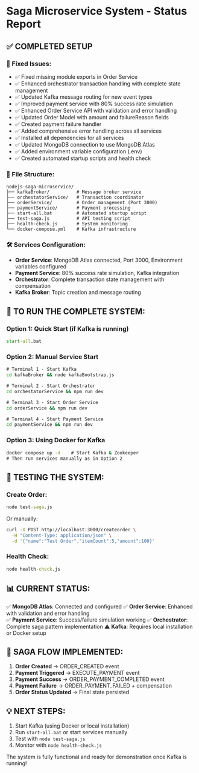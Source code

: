 # Saga Microservice System - Status Report

## ✅ COMPLETED SETUP

### 🔧 Fixed Issues:
- ✅ Fixed missing module exports in Order Service
- ✅ Enhanced orchestrator transaction handling with complete state management
- ✅ Updated Kafka message routing for new event types
- ✅ Improved payment service with 80% success rate simulation
- ✅ Enhanced Order Service API with validation and error handling
- ✅ Updated Order Model with amount and failureReason fields
- ✅ Created payment failure handler
- ✅ Added comprehensive error handling across all services
- ✅ Installed all dependencies for all services
- ✅ Updated MongoDB connection to use MongoDB Atlas
- ✅ Added environment variable configuration (.env)
- ✅ Created automated startup scripts and health check

### 📁 File Structure:
```
nodejs-saga-microservice/
├── kafkaBroker/          # Message broker service
├── orchestatorService/   # Transaction coordinator  
├── orderService/         # Order management (Port 3000)
├── paymentService/       # Payment processing
├── start-all.bat         # Automated startup script
├── test-saga.js          # API testing script
├── health-check.js       # System monitoring
└── docker-compose.yml    # Kafka infrastructure
```

### 🛠 Services Configuration:
- **Order Service**: MongoDB Atlas connected, Port 3000, Environment variables configured
- **Payment Service**: 80% success rate simulation, Kafka integration
- **Orchestrator**: Complete transaction state management with compensation
- **Kafka Broker**: Topic creation and message routing

## 🚀 TO RUN THE COMPLETE SYSTEM:

### Option 1: Quick Start (if Kafka is running)
```cmd
start-all.bat
```

### Option 2: Manual Service Start
```cmd
# Terminal 1 - Start Kafka
cd kafkaBroker && node kafkaBootstrap.js

# Terminal 2 - Start Orchestrator  
cd orchestatorService && npm run dev

# Terminal 3 - Start Order Service
cd orderService && npm run dev

# Terminal 4 - Start Payment Service
cd paymentService && npm run dev
```

### Option 3: Using Docker for Kafka
```cmd
docker compose up -d    # Start Kafka & Zookeeper
# Then run services manually as in Option 2
```

## 🧪 TESTING THE SYSTEM:

### Create Order:
```cmd
node test-saga.js
```

Or manually:
```bash
curl -X POST http://localhost:3000/createorder \
  -H "Content-Type: application/json" \
  -d '{"name":"Test Order","itemCount":5,"amount":100}'
```

### Health Check:
```cmd
node health-check.js
```

## 📊 CURRENT STATUS:

✅ **MongoDB Atlas**: Connected and configured
✅ **Order Service**: Enhanced with validation and error handling  
✅ **Payment Service**: Success/failure simulation working
✅ **Orchestrator**: Complete saga pattern implementation
⚠️  **Kafka**: Requires local installation or Docker setup

## 🎯 SAGA FLOW IMPLEMENTED:

1. **Order Created** → ORDER_CREATED event
2. **Payment Triggered** → EXECUTE_PAYMENT event  
3. **Payment Success** → ORDER_PAYMENT_COMPLETED event
4. **Payment Failure** → ORDER_PAYMENT_FAILED + compensation
5. **Order Status Updated** → Final state persisted

## 💡 NEXT STEPS:

1. Start Kafka (using Docker or local installation)
2. Run `start-all.bat` or start services manually
3. Test with `node test-saga.js`
4. Monitor with `node health-check.js`

The system is fully functional and ready for demonstration once Kafka is running!
